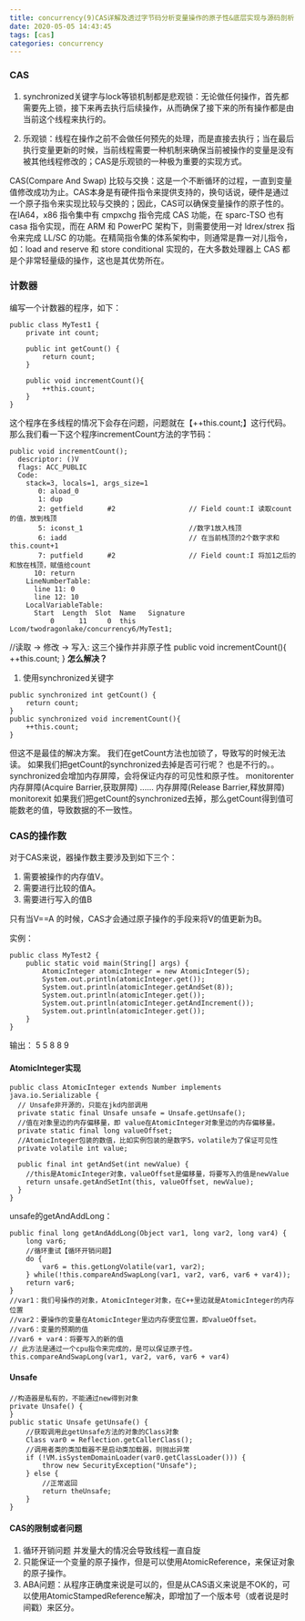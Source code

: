 ```yaml
---
title: concurrency(9)CAS详解及透过字节码分析变量操作的原子性&底层实现与源码剖析
date: 2020-05-05 14:43:45
tags: [cas]
categories: concurrency
---
```


### CAS
1. synchronized关键字与lock等锁机制都是悲观锁：无论做任何操作，首先都需要先上锁，接下来再去执行后续操作，从而确保了接下来的所有操作都是由当前这个线程来执行的。
<!-- more -->
2. 乐观锁：线程在操作之前不会做任何预先的处理，而是直接去执行；当在最后执行变量更新的时候，当前线程需要一种机制来确保当前被操作的变量是没有被其他线程修改的；CAS是乐观锁的一种极为重要的实现方式。

CAS(Compare And Swap)
比较与交换：这是一个不断循环的过程，一直到变量值修改成功为止。CAS本身是有硬件指令来提供支持的，换句话说，硬件是通过一个原子指令来实现比较与交换的；因此，CAS可以确保变量操作的原子性的。
在IA64，x86 指令集中有 cmpxchg 指令完成 CAS 功能，在 sparc-TSO 也有 casa 指令实现，而在 ARM 和 PowerPC 架构下，则需要使用一对 ldrex/strex 指令来完成 LL/SC 的功能。在精简指令集的体系架构中，则通常是靠一对儿指令，如：load and reserve 和 store conditional 实现的，在大多数处理器上 CAS 都是个非常轻量级的操作，这也是其优势所在。

### 计数器
编写一个计数器的程序，如下：
```
public class MyTest1 {
    private int count;

    public int getCount() {
        return count;
    }

    public void incrementCount(){
        ++this.count;
    }
}
```
这个程序在多线程的情况下会存在问题，问题就在【++this.count;】这行代码。
那么我们看一下这个程序incrementCount方法的字节码：
```
public void incrementCount();
  descriptor: ()V
  flags: ACC_PUBLIC
  Code:
    stack=3, locals=1, args_size=1
       0: aload_0
       1: dup
       2: getfield      #2                  // Field count:I 读取count的值，放到栈顶
       5: iconst_1                          //数字1放入栈顶
       6: iadd                              // 在当前栈顶的2个数字求和 this.count+1
       7: putfield      #2                  // Field count:I 将加1之后的和放在栈顶，赋值给count
      10: return
    LineNumberTable:
      line 11: 0
      line 12: 10
    LocalVariableTable:
      Start  Length  Slot  Name   Signature
          0      11     0  this   Lcom/twodragonlake/concurrency6/MyTest1;

```
//读取 -> 修改 -> 写入: 这三个操作并非原子性
public void incrementCount(){
    ++this.count;
}
**怎么解决？**
1. 使用synchronized关键字
```
public synchronized int getCount() {
    return count;
}
public synchronized void incrementCount(){
    ++this.count;
}
```
但这不是最佳的解决方案。
我们在getCount方法也加锁了，导致写的时候无法读。
如果我们把getCount的synchronized去掉是否可行呢？
也是不行的。。
synchronized会增加内存屏障，会将保证内存的可见性和原子性。
monitorenter
  内存屏障(Acquire Barrier,获取屏障)
  ......
  内存屏障(Release Barrier,释放屏障)
monitorexit
如果我们把getCount的synchronized去掉，那么getCount得到值可能数老的值，导致数据的不一致性。

### CAS的操作数
对于CAS来说，器操作数主要涉及到如下三个：
1. 需要被操作的内存值V。
2. 需要进行比较的值A。
3. 需要进行写入的值B

只有当V==A 的时候，CAS才会通过原子操作的手段来将V的值更新为B。

实例：
```
public class MyTest2 {
    public static void main(String[] args) {
        AtomicInteger atomicInteger = new AtomicInteger(5);
        System.out.println(atomicInteger.get());
        System.out.println(atomicInteger.getAndSet(8));
        System.out.println(atomicInteger.get());
        System.out.println(atomicInteger.getAndIncrement());
        System.out.println(atomicInteger.get());
    }
}
```
输出：
5
5
8
8
9

#### AtomicInteger实现
```
public class AtomicInteger extends Number implements java.io.Serializable {
  // Unsafe非开源的，只能在jkd内部调用
  private static final Unsafe unsafe = Unsafe.getUnsafe();
  //值在对象里边的内存偏移量，即 value在AtomicInteger对象里边的内存偏移量。
  private static final long valueOffset;
  //AtomicInteger包装的数值，比如实例包装的是数字5，volatile为了保证可见性
  private volatile int value;

  public final int getAndSet(int newValue) {
    //this是AtomicInteger对象，valueOffset是偏移量，将要写入的值是newValue
    return unsafe.getAndSetInt(this, valueOffset, newValue);
  }
}
```
unsafe的getAndAddLong：
```
public final long getAndAddLong(Object var1, long var2, long var4) {
    long var6;
    //循环重试【循环开销问题】
    do {
        var6 = this.getLongVolatile(var1, var2);
    } while(!this.compareAndSwapLong(var1, var2, var6, var6 + var4));
    return var6;
}
//var1：我们号操作的对象，AtomicInteger对象，在C++里边就是AtomicInteger的内存位置
//var2：要操作的变量在AtomicInteger里边内存便宜位置，即valueOffset。
//var6：变量的预期的值
//var6 + var4：将要写入的新的值
// 此方法是通过一个cpu指令来完成的，是可以保证原子性。
this.compareAndSwapLong(var1, var2, var6, var6 + var4)
```

#### Unsafe
```
//构造器是私有的，不能通过new得到对象
private Unsafe() {
}
public static Unsafe getUnsafe() {
    //获取调用此getUnsafe方法的对象的Class对象
    Class var0 = Reflection.getCallerClass();
    //调用者类的类加载器不是启动类加载器，则抛出异常
    if (!VM.isSystemDomainLoader(var0.getClassLoader())) {
        throw new SecurityException("Unsafe");
    } else {
        //正常返回
        return theUnsafe;
    }
}
```

#### CAS的限制或者问题

1. 循环开销问题
  并发量大的情况会导致线程一直自旋
2. 只能保证一个变量的原子操作，但是可以使用AtomicReference，来保证对象的原子操作。
3. ABA问题：从程序正确度来说是可以的，但是从CAS语义来说是不OK的，可以使用AtomicStampedReference解决，即增加了一个版本号（或者说是时间戳）来区分。
